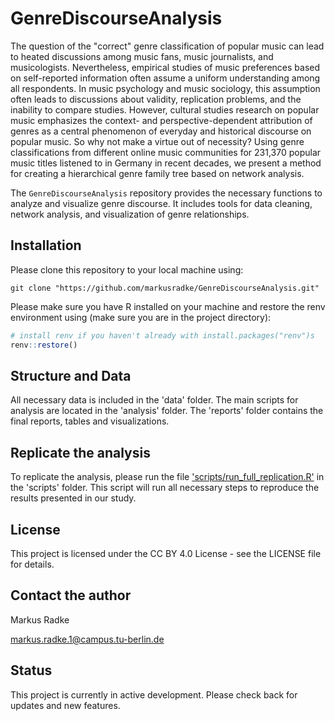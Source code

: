 
# GenreDiscourseAnalysis

<!-- badges: start -->
<!-- badges: end -->

The question of the "correct" genre classification of popular music can lead to heated discussions among music fans, music journalists, and musicologists. Nevertheless, empirical studies of music preferences based on self-reported information often assume a uniform understanding among all respondents. In music psychology and music sociology, this assumption often leads to discussions about validity, replication problems, and the inability to compare studies. However, cultural studies research on popular music emphasizes the context- and perspective-dependent attribution of genres as a central phenomenon of everyday and historical discourse on popular music. So why not make a virtue out of necessity? Using genre classifications from different online music communities for 231,370 popular music titles listened to in Germany in recent decades, we present a method for creating a hierarchical genre family tree based on network analysis. 

The `GenreDiscourseAnalysis` repository provides the necessary functions to analyze and visualize genre discourse. It includes tools for data cleaning, network analysis, and visualization of genre relationships.

## Installation

Please clone this repository to your local machine using:
```
git clone "https://github.com/markusradke/GenreDiscourseAnalysis.git"
```
Please make sure you have R installed on your machine and restore the renv environment using (make sure you are in the project directory):
```R
# install renv if you haven't already with install.packages("renv")s
renv::restore()
```

## Structure and Data
All necessary data is included in the 'data' folder. The main scripts for analysis are located in the 'analysis' folder. The 'reports' folder contains the final reports, tables and visualizations.

## Replicate the analysis

To replicate the analysis, please run the file ['scripts/run_full_replication.R'](scripts/run_full_replication.R) in the 'scripts' folder. This script will run all necessary steps to reproduce the results presented in our study.

## License
This project is licensed under the CC BY 4.0 License - see the LICENSE file for details.

## Contact the author
Markus Radke

[markus.radke.1@campus.tu-berlin.de](mailto::markus.radke.1@campus.tu-berlin.de)

## Status
This project is currently in active development. Please check back for updates and new features.